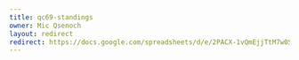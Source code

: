 ```yaml
---
title: qc69-standings
owner: Mic Qsenoch
layout: redirect
redirect: https://docs.google.com/spreadsheets/d/e/2PACX-1vQmEjjTtM7w0SeGufVjKkNn_oCjgFv9VWkxHh6jYTiKGu5aOgjY9gjjobdSqySs6bJXkeYmbuJb7IQy/pubhtml
---
```

